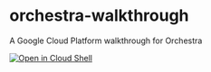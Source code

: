# orchestra-walkthrough
A Google Cloud Platform walkthrough for Orchestra

[![Open in Cloud Shell](https://gstatic.com/cloudssh/images/open-btn.png)](https://console.cloud.google.com/cloudshell/open?git_repo=https://github.com/peterlafferty/orchestra-walkthrough&tutorial=walkthrough.md)
